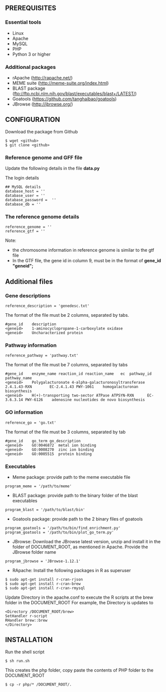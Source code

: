 ## PREREQUISITES

### Essential tools

- Linux
- Apache
- MySQL
- PHP
- Python 3 or higher

### Additional packages

- rApache (http://rapache.net/)
- MEME suite (http://meme-suite.org/index.html)
- BLAST package (ftp://ftp.ncbi.nlm.nih.gov/blast/executables/blast+/LATEST/)
- Goatools (https://github.com/tanghaibao/goatools)
- JBrowse (http://jbrowse.org/)

## CONFIGURATION

Download the package from Github
```
$ wget <github>
$ git clone <github>
```

### Reference genome and GFF file

Update the following details in the file **data.py**

The login details
```
## MySQL details
database_host = ''
database_user = ''
database_password =  ''
database_db = ''
```

### The reference genome details
```
reference_genome = ''
reference_gtf = ''
```

Note:
- the chromosome information in reference genome is similar to the gtf file
- In the GTF file, the gene id in column 9, must be in the format of **gene_id "geneid";**

## Additional files

### Gene descriptions
```
reference_description = 'genedesc.txt'
```

The format of the file must be 2 columns, separated by tabs.
```
#gene_id	description
<geneid>	1-aminocyclopropane-1-carboxylate oxidase
<geneid>	Uncharacterized protein
```

### Pathway information
```
reference_pathway = 'pathway.txt'
```

The format of the file must be 7 columns, separated by tabs
```
#gene_id	enzyme_name	reaction_id	reaction_name	ec	pathway_id	pathway_name
<geneid>	Polygalacturonate 4-alpha-galacturonosyltransferase	2.4.1.43-RXN		EC-2.4.1.43	PWY-1061	homogalacturonan biosynthesis
<geneid>	H(+)-transporting two-sector ATPase	ATPSYN-RXN		EC-3.6.3.14	PWY-6126	adenosine nucleotides de novo biosynthesis
```

### GO information
```
reference_go = 'go.txt'
```

The format of the file must be 3 columns, separated by tab
```
#gene_id	go_term	go_description
<geneid>	GO:0046872	metal ion binding
<geneid>	GO:0008270	zinc ion binding
<geneid>	GO:0005515	protein binding
```

### Executables

- Meme package: provide path to the meme executable file
```
program_meme = '/path/to/meme'
```

- BLAST package: provide path to the binary folder of the blast executables
```
program_blast = '/path/to/blast/bin'
```

- Goatools package: provide path to the 2 binary files of goatools
```
program_goatools = '/path/to/bin/find_enrichment.py'
program_goatools = '/path/to/bin/plot_go_term.py'
```

- JBrowse: Download the JBrowse latest version, unzip and install it in the folder of DOCUMENT_ROOT, as mentioned in Apache. Provide the JBrowse folder name
```
program_jbrowse = 'JBrowse-1.12.1'
```

- RApache: Install the following packages in R as superuser
```
$ sudo apt-get install r-cran-rjson
$ sudo apt-get install r-cran-brew
$ sudo apt-get install r-cran-rmysql
```

Update Directory in the apache.conf to execute the R scripts at the brew folder in the DOCUMENT_ROOT
For example, the Directory is updates to
```
<Directory /DOCUMENT_ROOT/brew>
SetHandler r-script
RHandler brew::brew
</Directory>
```

## INSTALLATION

Run the shell script
```
$ sh run.sh
```

This creates the php folder, copy paste the contents of PHP folder to the DOCUMENT_ROOT
```
$ cp -r php/* /DOCUMENT_ROOT/.
```



